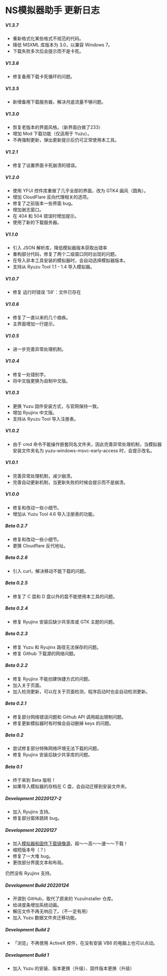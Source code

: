 ﻿# NS模拟器助手 更新日志

##### V1.3.7

- 重新格式化某些格式不规范的代码。
- 降低 MSXML 库版本为 3.0，以兼容 Windows 7。
- 下载失败多次后会提示而不是卡死。

##### V1.3.6

- 修复备用下载卡死循环的问题。

##### V1.3.5

- 新增备用下载服务器，解决月底流量不够问题。

##### V1.3.0

- 恢复老版本的界面风格。（新界面白做了233）
- 增加 Mod 下载功能（仅适用于 Yuzu）。
- 不再强制更新，弹出更新提示后仍可正常使用本工具。

##### V1.2.1

- 修复了设置界面卡死崩溃的错误。

##### V1.2.0

- 使用 YFUI 控件库重做了几乎全部的界面，改为 GTK4 画风（圆角）。
- 增加 CloudFlare 反向代理相关的选项。
- 修复了之前版本一些界面 bug。
- 增加谢志窗口。
- 在 404 和 504 错误时增加提示。
- 使用了新的下载服务器。

##### V1.1.0

- 引入 JSON 解析库，降低模拟器版本获取出错率
- 重构部分代码，修复了两个二级窗口同时出现的问题。
- 在导入非本工具安装的模拟器时，会自动选择模拟器版本。
- 支持从 Ryuzu Tool 1.1 - 1.4 导入模拟器。

##### V1.0.7

- 修复 运行时错误 '58'：文件已存在

##### V1.0.6

- 修复了一直以来的几个痼疾。
- 主界面增加一行提示。

##### V1.0.5

- 进一步完善异常处理机制。

##### V1.0.4

- 修复一处错别字。
- 将中文版更换为自制中文版。

##### V1.0.3

- 更换 Yuzu 固件安装方式，与官网保持一致。
- 增加 Ryujinx 中文版。
- 支持从 Ryuzu Tool 导入注册表。

##### V1.0.2

- 由于 cmd 命令不能操作嵌套同名文件夹，因此完善异常处理机制，当模拟器安装文件夹名为 yuzu-windows-msvc-early-access 时，会提示改名。

##### V1.0.1

- 完善异常处理机制，减少崩溃。
- 完善自动更新机制，当更新失败的时候会提示而不是崩溃。

##### V1.0.0

- 修复和改动一些小细节。
- 增加从 Yuzu Tool 4.6 导入注册表的功能。

##### Beta 0.2.7

- 修复和改动一些小细节。
- 更换 Cloudflare 反代地址。

##### Beta 0.2.6

- 引入 curl，解决移动不能下载的问题。

##### Beta 0.2.5

- 修复了 C 盘和 D 盘以外的盘不能使用本工具的问题。

##### Beta 0.2.4

- 修复 Ryujinx 安装后缺少共享库或 GTK 主题的问题。

##### Beta 0.2.3

- 修复 Yuzu 和 Ryujinx 路径无法保存的问题。
- 修复 Github 下载源的网络问题。

##### Beta 0.2.2

- 修复 Ryujinx 不能创建快捷方式的问题。
- 加入关于页面。
- 加入检测更新，可以在关于页面检测，程序启动时也会自动检测更新。

##### Beta 0.2.1

- 修复部分网络错误问题和 Github API 调用超出限制问题。
- 修复更新模拟器时有时候会自动删掉 keys 的问题。

##### Beta 0.2

- 尝试修复部分特殊网络环境无法下载的问题。
- 修复 Ryujinx 安装后缺少共享库的问题。

##### Beta 0.1

- 终于来到 Beta 版啦！
- 如果导入模拟器的存档在 C 盘，会自动迁移到安装文件夹。

##### Development 20220127-2

- 加入 Ryujinx 支持。
- 修复部分窗体跳转 bug。

##### Development 20220127

- 加入[模拟器和固件下载镜像源](https://github.com/YidaozhanYa/NSEmuHelperAutoMirror)，超～～高～～速～～下载！
- 缩短版本号（？）
- 修复了一大堆 bug。
- 更改部分界面文本和布局。

仍然没有 Ryujinx 支持。

##### Development Build 20220124

- 开源到 GitHub，取代了原来的 YuzuInstaller 仓库。
- 给进度条增加系统动画。
- 解压文件不再无响应了。（不一定有用）
- 加入 Yuzu 数据文件夹迁移功能。

##### Development Build 2

- 「浏览」不再使用 ActiveX 控件，在没有安装 VB6 的电脑上也可以点动。

##### Development Build 1

- 加入 Yuzu 的安装、版本更换（升级）、固件版本更换（升级）
